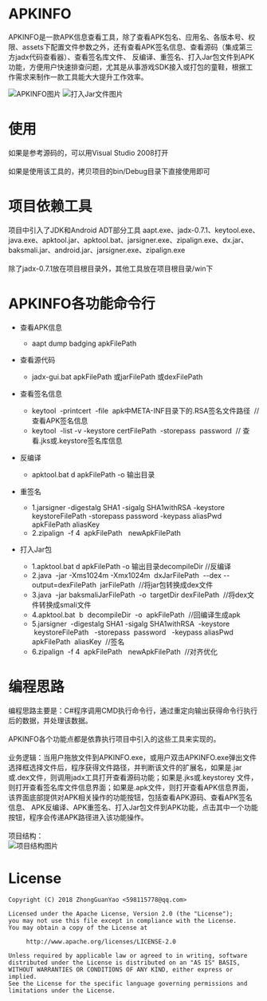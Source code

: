 # APKINFO
APKINFO是一款APK信息查看工具，除了查看APK包名、应用名、各版本号、权限、assets下配置文件参数之外，还有查看APK签名信息、查看源码（集成第三方jadx代码查看器）、查看签名库文件、
反编译、重签名、打入Jar包文件到APK功能，方便用户快速排查问题，尤其是从事游戏SDK接入或打包的童鞋，根据工作需求来制作一款工具能大大提升工作效率。

![APKINFO图片](https://img-blog.csdnimg.cn/20181101193734294.png "APKINFO图片") 
![打入Jar文件图片](https://img-blog.csdnimg.cn/2018110517214644.png "打入Jar文件图片")


# 使用
如果是参考源码的，可以用Visual Studio 2008打开
<br><br>
如果是使用该工具的，拷贝项目的bin/Debug目录下直接使用即可



# 项目依赖工具
项目中引入了JDK和Android ADT部分工具
aapt.exe、jadx-0.7.1、keytool.exe、java.exe、apktool.jar、apktool.bat、jarsigner.exe、zipalign.exe、dx.jar、baksmali.jar、android.jar、jarsigner.exe、zipalign.exe
<br><br>
除了jadx-0.7.1放在项目根目录外，其他工具放在项目根目录/win下

# APKINFO各功能命令行

  * 查看APK信息
    * aapt dump badging apkFilePath

  * 查看源代码
    * jadx-gui.bat  apkFilePath 或jarFilePath 或dexFilePath

  * 查看签名信息
    * keytool  -printcert  -file  apk中META-INF目录下的.RSA签名文件路径  // 查看APK签名信息
    * keytool  -list -v -keystore certFilePath  -storepass  password  // 查看.jks或.keystore签名库信息

  * 反编译
    * apktool.bat  d  apkFilePath  -o  输出目录

  * 重签名
    * 1.jarsigner  -digestalg SHA1 -sigalg SHA1withRSA  -keystore  keystoreFilePath   -storepass  password   -keypass aliasPwd   apkFilePath  aliasKey
    * 2.zipalign  -f 4  apkFilePath   newApkFilePath

  * 打入Jar包
    * 1.apktool.bat  d  apkFilePath  -o  输出目录decompileDir  //反编译
    * 2.java  -jar -Xms1024m -Xmx1024m  dxJarFilePath  --dex --output=dexFilePath  jarFilePath  //将jar包转换成dex文件
    * 3.java  -jar baksmaliJarFilePath  -o  targetDir dexFilePath  //将dex文件转换成smali文件
    * 4.apktool.bat  b  decompileDir  -o  apkFilePath  //回编译生成apk
    * 5.jarsigner  -digestalg SHA1 -sigalg SHA1withRSA  -keystore  keystoreFilePath   -storepass  password   -keypass aliasPwd   apkFilePath  aliasKey  //签名
    * 6.zipalign  -f 4  apkFilePath   newApkFilePath  //对齐优化

# 编程思路
编程思路主要是：C#程序调用CMD执行命令行，通过重定向输出获得命令行执行后的数据，并处理该数据。
<br><br>
APKINFO各个功能点都是依靠执行项目中引入的这些工具来实现的。
<br><br>
业务逻辑：当用户拖放文件到APKINFO.exe，或用户双击APKINFO.exe弹出文件选择框选择文件后，程序获得文件路径，并判断该文件的扩展名，如果是.jar或.dex文件，则调用jadx工具打开查看源码功能；如果是.jks或.keystorey
文件，则打开查看签名库文件信息界面；如果是.apk文件，则打开查看APK信息界面，该界面底部提供对APK相关操作的功能按钮，包括查看APK源码、查看APK签名信息、
APK反编译、APK重签名、打入Jar包文件到APK功能，点击其中一个功能按钮，程序会传递APK路径进入该功能操作。
<br><br>
项目结构：
<br>
![项目结构图片](https://img-blog.csdnimg.cn/20181105165210420.png "项目结构图片")

# License
```
Copyright (C) 2018 ZhongGuanYao <598115778@qq.com>

Licensed under the Apache License, Version 2.0 (the "License");
you may not use this file except in compliance with the License.
You may obtain a copy of the License at

     http://www.apache.org/licenses/LICENSE-2.0

Unless required by applicable law or agreed to in writing, software
distributed under the License is distributed on an "AS IS" BASIS,
WITHOUT WARRANTIES OR CONDITIONS OF ANY KIND, either express or implied.
See the License for the specific language governing permissions and
limitations under the License.
```
